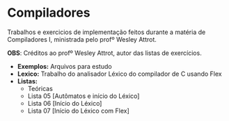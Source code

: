 # Compiladores

Trabalhos e exercicios de implementação feitos durante a matéria de Compiladores I, ministrada pelo profº Wesley Attrot.

**OBS**: Créditos ao profº Wesley Attrot, autor das listas de exercícios.

* **Exemplos:** Arquivos para estudo
* **Lexico:** Trabalho do analisador Léxico do compilador de C usando Flex
* **Listas:**
    - Teóricas
    - Lista 05 [Autômatos e início do Léxico]
    - Lista 06 [Início do Léxico]
    - Lista 07 [Início do Léxico com Flex]